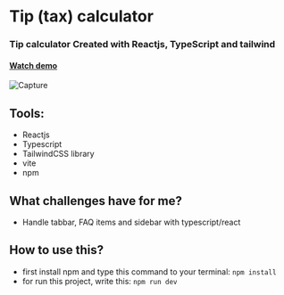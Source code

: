 # Tip (tax) calculator 
### Tip calculator Created with Reactjs, TypeScript and tailwind


#### [Watch demo](https://nafasebra.github.io/tip-calculator-reactts)
![Capture](https://user-images.githubusercontent.com/74317517/187750292-4a1c897b-845e-4eef-8369-3a216fa3c570.PNG)


## Tools:
- Reactjs
- Typescript
- TailwindCSS library
- vite
- npm

## What challenges have for me?
- Handle tabbar, FAQ items and sidebar with typescript/react

## How to use this?
- first install npm and type this command to your terminal: `npm install`
- for run this project, write this: `npm run dev`
